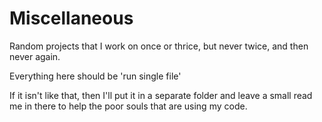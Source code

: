 # Miscellaneous
Random projects that I work on once or thrice, but never twice, and then never again.

Everything here should be 'run single file'

If it isn't like that, then I'll put it in a separate folder and leave a small read me in there to help the poor souls that are using my code.

